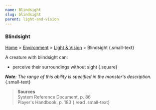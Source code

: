 ```yaml
---
name: Blindsight 
slug: blindsight
parent: light-and-vision
---
```

### Blindsight 
[Home](dm-operations-center) > [Environment](environment-menu) > [Light & Vision](light-and-vision) > Blindsight {.small-text}

A creature with blindsight can:
- perceive their surroundings without sight
{.square}

***Note**: The range of this ability is specified in the monster's description.* {.small-text}

> **Sources** <br/>
> System Reference Document, p. 86<br/>
> Player's Handbook, p. 183
{.read .small-text}

